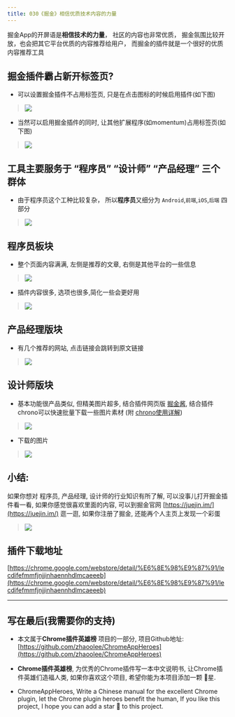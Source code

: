 ```yaml
---
title: 030《掘金》相信优质技术内容的力量
---
```

掘金App的开屏语是**相信技术的力量**， 社区的内容也非常优质， 掘金氛围比较开放，也会把其它平台优质的内容推荐给用户， 而掘金的插件就是一个很好的优质内容推荐工具

## 掘金插件霸占新开标签页?
- 可以设置掘金插件不占用标签页, 只是在点击图标的时候启用插件(如下图)
> ![](https://v2fy.com/asset/030_jue_jin/0cb37d528d6d41b7b5273e3914a8fc06.gif)
- 当然可以启用掘金插件的同时, 让其他扩展程序(如momentum)占用标签页(如下图)
> ![](https://v2fy.com/asset/030_jue_jin/809d3e50c0cb4396b4166bcefc1ae2c1.gif)


## 工具主要服务于 “程序员” “设计师” “产品经理” 三个群体

- 由于程序员这个工种比较复杂， 所以**程序员**又细分为 `Android`,`前端`,`iOS`,`后端` 四部分

> ![](https://v2fy.com/asset/030_jue_jin/3848b120851e44b8b141d153427baaf5.png)

## 程序员板块
- 整个页面内容满满, 左侧是推荐的文章, 右侧是其他平台的一些信息
> ![](https://v2fy.com/asset/030_jue_jin/4fa4442eb5484028880d9f1bae6e6567.gif)
- 插件内容很多, 选项也很多,简化一些会更好用
> ![](https://v2fy.com/asset/030_jue_jin/e451a08c4d8d4861a0c1cae264ef4749.png)


## 产品经理版块
- 有几个推荐的网站, 点击链接会跳转到原文链接
> ![](https://v2fy.com/asset/030_jue_jin/6b3f38133593408d87b4c489e8f4c547.gif)


## 设计师版块
- 基本功能很产品类似, 但精美图片超多, 结合插件网页版 [掘金酱](https://e.xitu.io/), 结合插件 chrono可以快速批量下载一些图片素材 (附 [chrono使用详解](https://zhaoolee.gitbooks.io/chrome/content/002-chrono-rang-chrome-xia-zai-zi-yuan-geng-rong-yi.html))
> ![](https://v2fy.com/asset/030_jue_jin/3bda08c13e054ec6947e089537e90e24.gif)
- 下载的图片
> ![](https://v2fy.com/asset/030_jue_jin/d6fa5a64809d45cc9d5fc2f5f33067f7.png)

## 小结:
如果你想对 程序员, 产品经理, 设计师的行业知识有所了解, 可以没事儿打开掘金插件看一看, 如果你感觉很喜欢里面的内容, 可以到掘金官网 [https://juejin.im/](https://juejin.im/) 逛一逛, 如果你注册了掘金, 还能再个人主页上发现一个彩蛋
> ![](https://v2fy.com/asset/030_jue_jin/3b6bdb8f36d14b999f2fc7b5815d7105.gif)

## 插件下载地址

[https://chrome.google.com/webstore/detail/%E6%8E%98%E9%87%91/lecdifefmmfjnjjinhaennhdlmcaeeeb](https://chrome.google.com/webstore/detail/%E6%8E%98%E9%87%91/lecdifefmmfjnjjinhaennhdlmcaeeeb)

---

## 写在最后(我需要你的支持)
- 本文属于**Chrome插件英雄榜** 项目的一部分, 项目Github地址: [https://github.com/zhaoolee/ChromeAppHeroes](https://github.com/zhaoolee/ChromeAppHeroes)

- **Chrome插件英雄榜**, 为优秀的Chrome插件写一本中文说明书, 让Chrome插件英雄们造福人类, 如果你喜欢这个项目, 希望你能为本项目添加一颗 🌟星.

- ChromeAppHeroes, Write a Chinese manual for the excellent Chrome plugin, let the Chrome plugin heroes benefit the human, If you like this project, I hope you can add a star 🌟 to this project.
